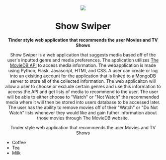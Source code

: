 
<h1 align="center">
<br>
  <img align="center" src="https://user-images.githubusercontent.com/84432841/118758897-e1752a00-b83d-11eb-8fcc-52bcf5c4676a.PNG">
<br>
<br>
Show Swiper
</h1>
<b>
  <p align="center">Tinder style web application that recommends the user Movies and TV Shows</p>
</b>
<p align="center"> Show Swiper is a web application that suggests media based off of the user's inputted genre and media preferences. The application utilizes <a href="https://www.themoviedb.org/?language=en-US">The MovieDB API</a> to access media information. The webapplication is made using Python, Flask, Javascript, HTMl, and CSS. A user can create or log into an exisiting account for the application that is linked to a MongoDB server to store all of the collected information. The web applicaiton will allow a user to choose or exclude certain genres and use this information to access the API and get lists of media to recommend to the user. The user will be able to either choose to "Watch" or "Not Watch" the recommended media where it will then be stored into users database to be accessed later. The user has the ability to remove movies off of their "Watch" or "Do Not Watch" lists whenever they would like and gain futher information about those movies through The MovieDB website.
<p align="center">Tinder style web application that recommends the user Movies and TV Shows</p>
<ul>
  <li>Coffee</li>
  <li>Tea</li>
  <li>Milk</li>
</ul>
